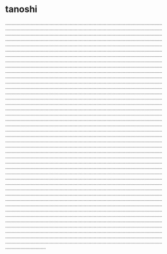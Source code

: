 # tanoshi

........................................................................................................................................................................................................................................................................................................................................................................................................................................................................................................................................................................................................................................................................................................................................................................................................................................................................................................................................................................................................................................................................................................................................................................................................................................................................................................................................................................................................................................................................................................................................................................................................................................................................................................................................................................................................................................................................................................................................................................................................................................................................................................................................................................................................................................................................................................................................................................................................................................................................................................................................................................................................................................................................................................................................................................................................................................................................................................................................................................................................................................................................................................................................................................................................................................................................................................................................................................................................................................................................................................................................................................................................................................................................................................................................................................................................................................................................................................................................................................................................................................................................................................................................................................................................................................................................................................................................................................................................................................................................................................................................................................................................................................................................................................................................................................................................................................................................................................................................................................................................................................................................................................................................................................................................................................................................................................................................................................................................................................................
